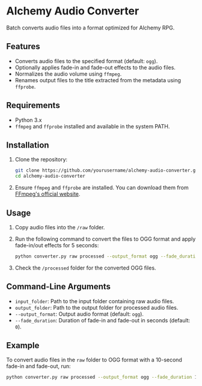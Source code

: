 # Alchemy Audio Converter

Batch converts audio files into a format optimized for Alchemy RPG.

## Features

- Converts audio files to the specified format (default: `ogg`).
- Optionally applies fade-in and fade-out effects to the audio files.
- Normalizes the audio volume using `ffmpeg`.
- Renames output files to the title extracted from the metadata using `ffprobe`.

## Requirements

- Python 3.x
- `ffmpeg` and `ffprobe` installed and available in the system PATH.

## Installation

1. Clone the repository:
    ```bash
    git clone https://github.com/yourusername/alchemy-audio-converter.git
    cd alchemy-audio-converter
    ```

2. Ensure `ffmpeg` and `ffprobe` are installed. You can download them from [FFmpeg's official website](https://ffmpeg.org/download.html).

## Usage

1. Copy audio files into the `/raw` folder.

2. Run the following command to convert the files to OGG format and apply fade-in/out effects for 5 seconds:
    ```bash
    python converter.py raw processed --output_format ogg --fade_duration 5
    ```

3. Check the `/processed` folder for the converted OGG files.

## Command-Line Arguments

- `input_folder`: Path to the input folder containing raw audio files.
- `output_folder`: Path to the output folder for processed audio files.
- `--output_format`: Output audio format (default: `ogg`).
- `--fade_duration`: Duration of fade-in and fade-out in seconds (default: `0`).

## Example

To convert audio files in the `raw` folder to OGG format with a 10-second fade-in and fade-out, run:
```bash
python converter.py raw processed --output_format ogg --fade_duration 10
